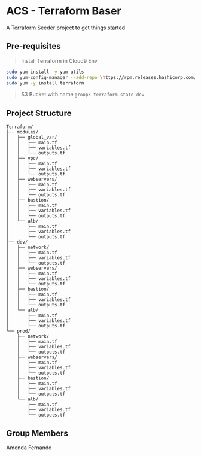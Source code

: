 # ACS - Terraform Baser
A Terraform Seeder project to get things started

## Pre-requisites
> Install Terraform in Cloud9 Env

```bash
sudo yum install -y yum-utils
sudo yum-config-manager --add-repo \https://rpm.releases.hashicorp.com/AmazonLinux/hashicorp.repo
sudo yum -y install terraform
```

> S3 Bucket with name `group3-terraform-state-dev`


## Project Structure

```text
Terraform/
├── modules/
│   ├── global_var/
│   │   ├── main.tf
│   │   ├── variables.tf
│   │   └── outputs.tf
│   ├── vpc/
│   │   ├── main.tf
│   │   ├── variables.tf
│   │   └── outputs.tf
│   ├── webservers/
│   │   ├── main.tf
│   │   ├── variables.tf
│   │   └── outputs.tf
│   ├── bastion/
│   │   ├── main.tf
│   │   ├── variables.tf
│   │   └── outputs.tf
│   └── alb/
│       ├── main.tf
│       ├── variables.tf
│       └── outputs.tf
├── dev/
│   ├── network/
│   │   ├── main.tf
│   │   ├── variables.tf
│   │   └── outputs.tf
│   ├── webservers/
│   │   ├── main.tf
│   │   ├── variables.tf
│   │   └── outputs.tf
│   ├── bastion/
│   │   ├── main.tf
│   │   ├── variables.tf
│   │   └── outputs.tf
│   └── alb/
│       ├── main.tf
│       ├── variables.tf
│       └── outputs.tf
└── prod/
    ├── network/
    │   ├── main.tf
    │   ├── variables.tf
    │   └── outputs.tf
    ├── webservers/
    │   ├── main.tf
    │   ├── variables.tf
    │   └── outputs.tf
    ├── bastion/
    │   ├── main.tf
    │   ├── variables.tf
    │   └── outputs.tf
    └── alb/
        ├── main.tf
        ├── variables.tf
        └── outputs.tf

```


## Group Members
Amenda Fernando  

